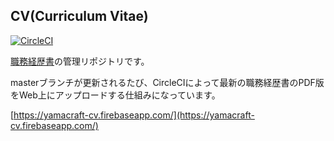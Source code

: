 ## CV(Curriculum Vitae)

[![CircleCI](https://circleci.com/gh/yamacraft/cv/tree/master.svg?style=svg)](https://circleci.com/gh/yamacraft/cv/tree/master)

[職務経歴書](https://github.com/yamacraft/cv/blob/master/cv.md)の管理リポジトリです。

masterブランチが更新されるたび、CircleCIによって最新の職務経歴書のPDF版をWeb上にアップロードする仕組みになっています。

[https://yamacraft-cv.firebaseapp.com/](https://yamacraft-cv.firebaseapp.com/)